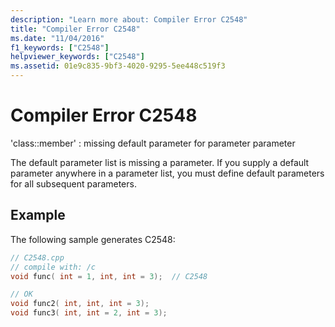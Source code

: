 ```yaml
---
description: "Learn more about: Compiler Error C2548"
title: "Compiler Error C2548"
ms.date: "11/04/2016"
f1_keywords: ["C2548"]
helpviewer_keywords: ["C2548"]
ms.assetid: 01e9c835-9bf3-4020-9295-5ee448c519f3
---
```

# Compiler Error C2548

'class::member' : missing default parameter for parameter parameter

The default parameter list is missing a parameter. If you supply a default parameter anywhere in a parameter list, you must define default parameters for all subsequent parameters.

## Example

The following sample generates C2548:

```cpp
// C2548.cpp
// compile with: /c
void func( int = 1, int, int = 3);  // C2548

// OK
void func2( int, int, int = 3);
void func3( int, int = 2, int = 3);
```
